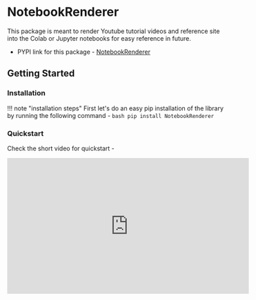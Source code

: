 # NotebookRenderer

This package is meant to render Youtube tutorial videos and reference site into the Colab or Jupyter notebooks for easy reference in future.

- PYPI link for this package - [NotebookRenderer](https://pypi.org/project/NotebookRenderer)

## Getting Started

### Installation

!!! note "installation steps"
    First let's do an easy pip installation of the library by running the following command -
    ```bash
    pip install NotebookRenderer
    ```


### Quickstart
Check the short video for quickstart - 

<iframe width="560" height="315" src="https://www.youtube.com/embed/sTeoEFzVNSc" title="YouTube video player" frameborder="0" allow="accelerometer; autoplay; clipboard-write; encrypted-media; gyroscope; picture-in-picture" allowfullscreen></iframe>